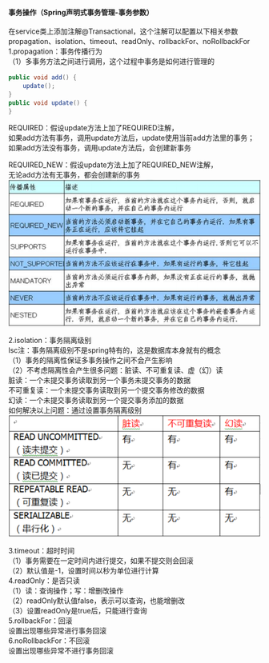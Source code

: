 #### 事务操作（Spring声明式事务管理-事务参数）
在service类上添加注解@Transactional，这个注解可以配置以下相关参数  
propagation、isolation、timeout、readOnly、rollbackFor、noRollbackFor  
1.propagation：事务传播行为  
（1）多事务方法之间进行调用，这个过程中事务是如何进行管理的  
```java
public void add() {
    update();
}
public void update() {
}
```
REQUIRED：假设update方法上加了REQUIRED注解，  
如果add方法有事务，调用update方法后，update使用当前add方法里的事务；  
如果add方法没有事务，调用update方法后，会创建新事务  

REQUIRED_NEW：假设update方法上加了REQUIRED_NEW注解，  
无论add方法有无事务，都会创建新的事务  
![](images/Spring事务传播行为.png)

2.isolation：事务隔离级别  
lsc注：事务隔离级别不是spring特有的，这是数据库本身就有的概念  
（1）事务的隔离性保证多事务操作之间不会产生影响  
（2）不考虑隔离性会产生很多问题：脏读、不可重复读、虚（幻）读  
脏读：一个未提交事务读取到另一个事务未提交事务的数据  
不可重复读：一个未提交事务读取到另一个提交事务修改的数据  
幻读：一个未提交事务读取到另一个提交事务添加的数据  
如何解决以上问题：通过设置事务隔离级别  
![](images/事务隔离级别.png)

3.timeout：超时时间  
（1）事务需要在一定时间内进行提交，如果不提交则会回滚  
（2）默认值是-1，设置时间以秒为单位进行计算  
4.readOnly：是否只读  
（1）读：查询操作；写：增删改操作  
（2）readOnly默认值false，表示可以查询，也能增删改  
（3）设置readOnly是true后，只能进行查询  
5.rollbackFor：回滚  
设置出现哪些异常进行事务回滚  
6.noRollbackFor：不回滚  
设置出现哪些异常不进行事务回滚
